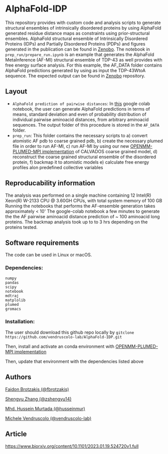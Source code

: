 # AlphaFold-IDP
This repository provides with custom code and analysis scripts to generate structural ensembles of intrinsically disordered proteins by using AlphaFold generated residue distance maps as constraints using prior-structural ensembles. AlphaFold structural ensemble of Intrinsically Disordered Proteins (IDPs) and Partially Disordered Proteins (PDPs) and figures generated in the publication can be found in [Zenobo](https://zenodo.org/record/7756138#.ZBnysy0Rq1E). The notebook in `prep_run/prepare_run.ipynb` is an example that generates the AlphaFold MetaInference (AF-MI) structural ensemble of TDP-43 as well provides with free energy surface analysis. For this example, the AF_DATA folder contains AlphaFold predictions generated by using as input the TDP-43WtoA sequence. The expected output can be found in [Zenobo](https://zenodo.org/record/7756138#.ZBnysy0Rq1E) repository.

## Layout
- `AlphaFold prediction of pairwise distances`: In [this](https://colab.research.google.com/github/zshengyu14/colabfold_distmat/blob/main/AlphaFold2.ipynb) google colab notebook, the user can generate AlphaFold predictions  in terms of means, standard deviation and even of probability distribution of individual pairwise aminoacid distances, from arbitrary aminoacid sequences. The output folder of this procedure is stored in the `AF_DATA` folder.
- `prep_run`: This folder contains the necessary scripts to a) convert atomistic AF pdb to coarse grained pdb, b) create the necessary plumed file in order to run AF-MI, c) run AF-MI by using our new [OPENMM-PLUMED-MPI implementation](https://github.com/vendruscolo-lab/OpenMM-Plumed-MPI) of CALVADOS coarse grained model, d) reconstruct the coarse grained structural ensemble of the disordered protein, f) backmap it to atomistic models e) calculate free energy profiles alon predefined collective variables


## Reproducability information 

The analysis was performed on a single machine containing 12 Intel(R) Xeon(R) W-2133 CPU @ 3.60GH CPUs, with total system memory of 100 GB 
Running the notebooks that performs the AF-ensemble generation takes approximately < 10'
The google-colab notebook a few minutes to generate the the AF pairwise aminoacid distance prediction of ~ 100 aminoacid  long proteins.
The backmap analysis took up to to 3 hrs depending on the proteins tested.

## Software requirements

The code can be used in Linux or macOS. 

### Dependencies: 
```
numpy
pandas
scipy
notebook
mdtraj 
matplolib
plumed
gromacs
```

### Installation:

The user should download this github repo locally by `gitclone https://github.com/vendruscolo-lab/AlphaFold-IDP.git`

Then, install and activate an conda environment with [OPENMM-PLUMED-MPI implementation](https://github.com/vendruscolo-lab/OpenMM-Plumed-MPI)

Then, update that environment with the dependencies listed above

## Authors
[Faidon Brotzakis (@fbrotzakis)](https://github.com/fbrotzakis)

[Shengyu Zhang (@zshengyu14)](https://github.com/zshengyu14)

[Mhd. Hussein Murtada (@husseinmur)](https://github.com/husseinmur)

[Michele Vendruscolo (@vendruscolo-lab)](https://github.com/vendruscolo-lab)
## Article

https://www.biorxiv.org/content/10.1101/2023.01.19.524720v1.full

